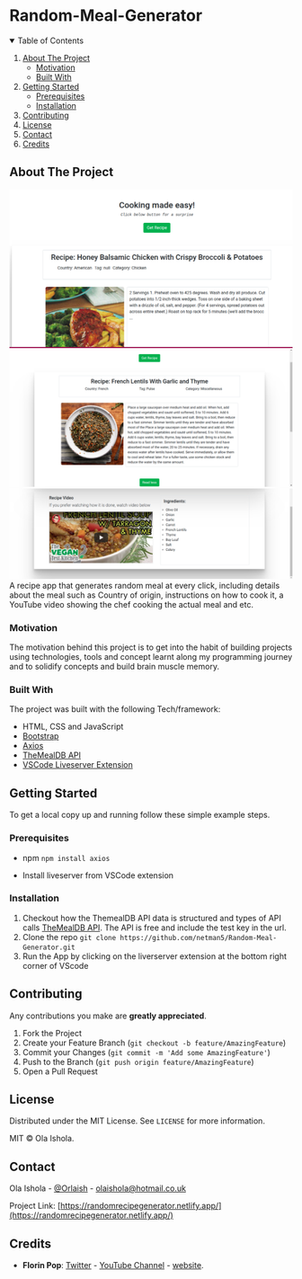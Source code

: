 <!-- Project Title -->
# Random-Meal-Generator

<!-- TABLE OF CONTENTS -->
<details open="open">
<summary>Table of Contents</summary>
<ol>
<li>
<a href="#about-the-project">About The Project</a>
<ul>
    <li><a href="#motivation">Motivation</a></li>
</ul>
<ul>
    <li><a href="#built-with">Built With</a></li>
</ul>
</li>
<li>
      <a href="#getting-started">Getting Started</a>
      <ul>
        <li><a href="#prerequisites">Prerequisites</a></li>
        <li><a href="#installation">Installation</a></li>
      </ul>
    </li>
<li><a href="#contributing">Contributing</a></li>
<li><a href="#license">License</a></li>
<li><a href="#contact">Contact</a></li>
<li><a href="#credits">Credits</a></li>
</ol>
</details>

<!-- About the Project -->
## About The Project
![random-meal-generator screenshot](/img/meal-New.png)
![random-meal-generator screenshot-2](/img/meal1.png)
![random-meal-generator screenshot-3](/img/meal2.png)
A recipe app that generates random meal at every click, including details about the meal such as Country of origin, instructions on how to cook it, a YouTube video showing the chef cooking the actual meal and etc.
### Motivation
The motivation behind this project is to get into the habit of building projects using technologies, tools and concept learnt along my programming journey and to solidify concepts and build brain muscle memory.  

### Built With
The project was built with the following Tech/framework:
* HTML, CSS and JavaScript
* [Bootstrap](https://getbootstrap.com)
* [Axios](https://github.com/axios/axios)
* [TheMealDB API](https://www.themealdb.com/api.php)
* [VSCode Liveserver Extension](https://marketplace.visualstudio.com/items?itemName=ritwickdey.LiveServer)

<!-- GETTING STARTED -->
## Getting Started
To get a local copy up and running follow these simple example steps.
### Prerequisites
* npm
`npm install axios`

* Install liveserver from VSCode extension
### Installation

1. Checkout how the ThemealDB API data is structured and types of API calls [TheMealDB API](https://www.themealdb.com/api.php). The API is free and include the test key in the url.
2. Clone the repo
   `git clone https://github.com/netman5/Random-Meal-Generator.git`
3. Run the App by clicking on the liverserver extension at the bottom right corner of VScode

<!-- CONTRIBUTING -->
## Contributing
Any contributions you make are **greatly appreciated**.

1. Fork the Project
2. Create your Feature Branch (`git checkout -b feature/AmazingFeature`)
3. Commit your Changes (`git commit -m 'Add some AmazingFeature'`)
4. Push to the Branch (`git push origin feature/AmazingFeature`)
5. Open a Pull Request


<!-- LICENSE -->
## License

Distributed under the MIT License. See `LICENSE` for more information.

MIT © Ola Ishola.

<!-- CONTACT -->
## Contact

Ola Ishola - [@Orlaish](https://twitter.com/@Orlaish) - olaishola@hotmail.co.uk

Project Link: [https://randomrecipegenerator.netlify.app/](https://randomrecipegenerator.netlify.app/)

## Credits
- **Florin Pop**: [Twitter](https://twitter.com/florinpop1705) - [YouTube Channel](https://youtube.com/florinpop) - [website](https://florin-pop.com).